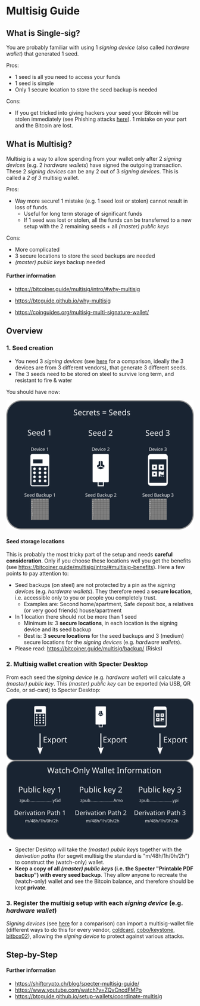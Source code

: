 # Multisig Guide

## What is Single-sig?

You are probably familiar with using 1 *signing device* (also called *hardware wallet*) that generated 1 seed. 

Pros:

* 1 seed is all you need to access your funds
* 1 seed is simple
* Only 1 secure location to store the seed backup is needed

Cons:

* If you get tricked into giving hackers your seed your Bitcoin will be stolen immediately (see Phishing attacks [here](https://www.youtube.com/watch?v=B-09WDPXZmU)).    1 mistake on your part and the Bitcoin are lost.

## What is Multisig?

Multisig is a way to allow spending from your wallet only after 2 *signing devices*  (e.g. 2 *hardware wallets*) have signed the outgoing transaction.  These 2 *signing devices* can be any 2 out of 3 *signing devices*. This is called a *2 of 3* multisig wallet.

Pros:

* Way more secure! 1 mistake (e.g. 1 seed lost or stolen) cannot result in loss of funds. 
  * Useful for long term storage of significant funds
  * If 1 seed was lost or stolen, all the funds can be transferred to a new setup with the 2 remaining seeds + all *(master) public keys* 

Cons:

* More complicated
* 3 secure locations to store the seed backups are needed
* *(master) public keys* backup needed

#### Further information

* https://bitcoiner.guide/multisig/intro/#why-multisig

* https://btcguide.github.io/why-multisig
* https://coinguides.org/multisig-multi-signature-wallet/



## Overview

### 1. Seed creation

* You need 3 *signing devices* (see [here](multisig-security-tradeoffs.md) for a comparison, ideally the 3 devices are from 3 different vendors), that generate 3 different seeds.
* The 3 seeds need to be stored on steel to survive long term, and resistant to fire & water

You should have now:

![secrets](images/multisig-guide/secrets.svg)

#### Seed storage locations

This is probably the most tricky part of the setup and needs **careful consideration**. Only if you choose these locations well you get the benefits (see https://bitcoiner.guide/multisig/intro/#multisig-benefits). Here a few points to pay attention to:

* Seed backups (on steel) are not protected by a pin as the *signing device*s (e.g. *hardware wallets*). They therefore need a **secure location**, i.e. accessible only to you or people you completely trust.
  * Examples are: Second home/apartment, Safe deposit box, a relatives (or very good friends) house/apartment
* In 1 location there should not be more than 1 seed
  * Minimum is: 3 **secure locations**, in each location is the signing device and its seed backup
  * Best is: 3 **secure locations** for the seed backups and 3 (medium) secure locations for the *signing device*s (e.g. *hardware wallets*).
* Please read: https://bitcoiner.guide/multisig/backup/   (Risks) 



### 2. Multisig wallet creation with Specter Desktop

From each seed the *signing device*  (e.g. *hardware wallet*)  will calculate a *(master) public key*. This *(master) public key* can be exported (via USB, QR Code, or sd-card) to Specter Desktop:

![xpubs](images/multisig-guide/xpubs.svg)

* Specter Desktop will take the  *(master) public key*s together with the *derivation paths* (for segwit multisig the standard is "m/48h/1h/0h/2h") to construct the (watch-only) wallet. 
* **Keep a copy of all *(master) public keys* (i.e. the Specter "Printable PDF backup") with every seed backup**.  They allow anyone to recreate the (watch-only) wallet and see the Bitcoin balance, and therefore should be kept **private**.   



### 3. Register the multisig setup with each *signing device*  (e.g. *hardware wallet*)

*Signing devices* (see [here](multisig-security-tradeoffs.md) for a comparison) can import a multisig-wallet file (different ways to do this for every vendor, [coldcard](https://bitcoiner.guide/multisig/wallet/#notify-coldcard), [cobo/keystone](https://bitcoiner.guide/multisig/wallet/#notify-cobo), [bitbox02](https://shiftcrypto.ch/blog/specter-multisig-guide/)), allowing the *signing device* to protect against various attacks.



## Step-by-Step





#### Further information

* https://shiftcrypto.ch/blog/specter-multisig-guide/
* https://www.youtube.com/watch?v=ZQvCncdFMPo
* https://btcguide.github.io/setup-wallets/coordinate-multisig


